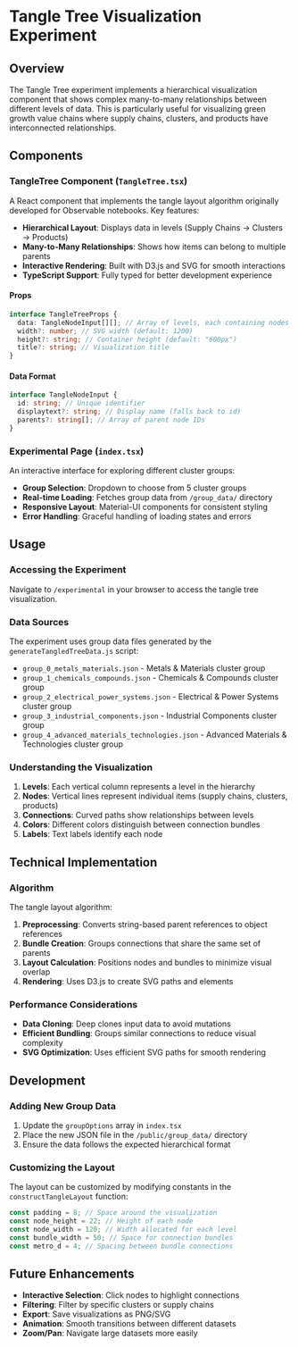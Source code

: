 # Tangle Tree Visualization Experiment

## Overview

The Tangle Tree experiment implements a hierarchical visualization component that shows complex many-to-many relationships between different levels of data. This is particularly useful for visualizing green growth value chains where supply chains, clusters, and products have interconnected relationships.

## Components

### TangleTree Component (`TangleTree.tsx`)

A React component that implements the tangle layout algorithm originally developed for Observable notebooks. Key features:

- **Hierarchical Layout**: Displays data in levels (Supply Chains → Clusters → Products)
- **Many-to-Many Relationships**: Shows how items can belong to multiple parents
- **Interactive Rendering**: Built with D3.js and SVG for smooth interactions
- **TypeScript Support**: Fully typed for better development experience

#### Props

```typescript
interface TangleTreeProps {
  data: TangleNodeInput[][]; // Array of levels, each containing nodes
  width?: number; // SVG width (default: 1200)
  height?: string; // Container height (default: "600px")
  title?: string; // Visualization title
}
```

#### Data Format

```typescript
interface TangleNodeInput {
  id: string; // Unique identifier
  displaytext?: string; // Display name (falls back to id)
  parents?: string[]; // Array of parent node IDs
}
```

### Experimental Page (`index.tsx`)

An interactive interface for exploring different cluster groups:

- **Group Selection**: Dropdown to choose from 5 cluster groups
- **Real-time Loading**: Fetches group data from `/group_data/` directory
- **Responsive Layout**: Material-UI components for consistent styling
- **Error Handling**: Graceful handling of loading states and errors

## Usage

### Accessing the Experiment

Navigate to `/experimental` in your browser to access the tangle tree visualization.

### Data Sources

The experiment uses group data files generated by the `generateTangledTreeData.js` script:

- `group_0_metals_materials.json` - Metals & Materials cluster group
- `group_1_chemicals_compounds.json` - Chemicals & Compounds cluster group
- `group_2_electrical_power_systems.json` - Electrical & Power Systems cluster group
- `group_3_industrial_components.json` - Industrial Components cluster group
- `group_4_advanced_materials_technologies.json` - Advanced Materials & Technologies cluster group

### Understanding the Visualization

1. **Levels**: Each vertical column represents a level in the hierarchy
2. **Nodes**: Vertical lines represent individual items (supply chains, clusters, products)
3. **Connections**: Curved paths show relationships between levels
4. **Colors**: Different colors distinguish between connection bundles
5. **Labels**: Text labels identify each node

## Technical Implementation

### Algorithm

The tangle layout algorithm:

1. **Preprocessing**: Converts string-based parent references to object references
2. **Bundle Creation**: Groups connections that share the same set of parents
3. **Layout Calculation**: Positions nodes and bundles to minimize visual overlap
4. **Rendering**: Uses D3.js to create SVG paths and elements

### Performance Considerations

- **Data Cloning**: Deep clones input data to avoid mutations
- **Efficient Bundling**: Groups similar connections to reduce visual complexity
- **SVG Optimization**: Uses efficient SVG paths for smooth rendering

## Development

### Adding New Group Data

1. Update the `groupOptions` array in `index.tsx`
2. Place the new JSON file in the `/public/group_data/` directory
3. Ensure the data follows the expected hierarchical format

### Customizing the Layout

The layout can be customized by modifying constants in the `constructTangleLayout` function:

```typescript
const padding = 8; // Space around the visualization
const node_height = 22; // Height of each node
const node_width = 120; // Width allocated for each level
const bundle_width = 50; // Space for connection bundles
const metro_d = 4; // Spacing between bundle connections
```

## Future Enhancements

- **Interactive Selection**: Click nodes to highlight connections
- **Filtering**: Filter by specific clusters or supply chains
- **Export**: Save visualizations as PNG/SVG
- **Animation**: Smooth transitions between different datasets
- **Zoom/Pan**: Navigate large datasets more easily
